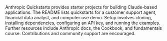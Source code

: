 Anthropic Quickstarts provides starter projects for building Claude-based applications. The README lists quickstarts for a customer support agent, financial data analyst, and computer use demo. Setup involves cloning, installing dependencies, configuring an API key, and running the examples. Further resources include Anthropic docs, the Cookbook, and fundamentals course. Contributions and community support are encouraged.
